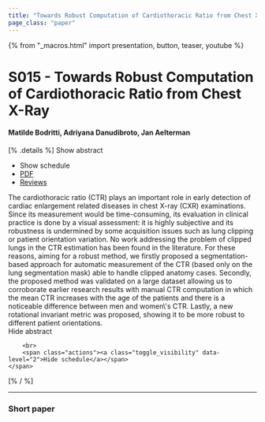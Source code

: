 ```yaml
---
title: "Towards Robust Computation of Cardiothoracic Ratio from Chest X-Ray"
page_class: "paper"
---
```


{% from "_macros.html" import presentation, button, teaser, youtube %}

# S015 - Towards Robust Computation of Cardiothoracic Ratio from Chest X-Ray

#### Matilde Bodritti, Adriyana Danudibroto, Jan Aelterman

[% .details %]
<a class="toggle_visibility" data-selector=".abstract" data-level="3">Show abstract</a>
- <a class="toggle_visibility" data-selector=".schedule" data-level="3">Show schedule</a>
- <a href="https://openreview.net/pdf?id=kNQvCJC0fad">PDF</a>
- <a href="https://openreview.net/forum?id=kNQvCJC0fad">Reviews</a>

<p>
    <span class="abstract">
        The cardiothoracic ratio (CTR) plays an important role in early detection of cardiac enlargement related diseases in chest X-ray (CXR) examinations. Since its measurement would be time-consuming, its evaluation in clinical practice is done by a visual assessment: it is highly subjective and its robustness is undermined by some acquisition issues such as lung clipping or patient orientation variation. No work addressing the problem of clipped lungs in the CTR estimation has been found in the literature.  For these reasons, aiming for a robust method, we firstly proposed a segmentation-based approach for automatic measurement of the CTR (based only on the lung segmentation mask) able to handle clipped anatomy cases. Secondly, the proposed method was validated on a large dataset allowing us to corroborate earlier research results with manual CTR computation in which the mean CTR increases with the age of the patients and there is a noticeable difference between men and women\'s CTR. Lastly, a new rotational invariant metric was proposed, showing it to be more robust to different patient orientations.
        <br>
        <span class="actions"><a class="toggle_visibility" data-level="2">Hide abstract</a></span>
    </span>
</p>

<p>
    <span class="schedule">
        
        <br>
        <span class="actions"><a class="toggle_visibility" data-level="2">Hide schedule</a></span>
    </span>
</p>
[% / %]

---


### Short paper
